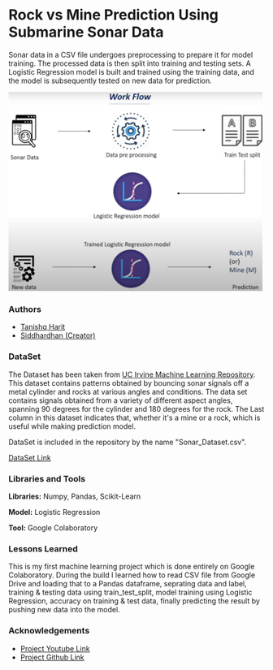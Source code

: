 # Rock vs Mine Prediction Using Submarine Sonar Data

Sonar data in a CSV file undergoes preprocessing to prepare it for model training. The processed data is then split into training and testing sets. A Logistic Regression model is built and trained using the training data, and the model is subsequently tested on new data for prediction.

<img src="https://github.com/tanishqharit/Rock_vs_Mine_Prediction/blob/main/Work_Flow.png" alt="Workflow Diagram" width="500"/>

### Authors

- [Tanishq Harit](https://github.com/tanishqharit)
- [Siddhardhan (Creator)](https://github.com/siddhardhan23)


### DataSet

The Dataset has been taken from [UC Irvine Machine Learning Repository](https://archive.ics.uci.edu). This dataset contains patterns obtained by bouncing sonar signals off a metal cylinder and rocks at various angles and conditions. The data set contains signals obtained from a variety of different aspect angles, spanning 90 degrees for the cylinder and 180 degrees for the rock. The Last column in this dataset indicates that, whether it's a mine or a rock, which is useful while making prediction model.

DataSet is included in the repository by the name "Sonar_Dataset.csv".

[DataSet Link](https://archive.ics.uci.edu/dataset/151/connectionist+bench+sonar+mines+vs+rocks)

### Libraries and Tools

**Libraries:** Numpy, Pandas, Scikit-Learn

**Model:** Logistic Regression

**Tool:** Google Colaboratory


### Lessons Learned

This is my first machine learning project which is done entirely on Google Colaboratory. During the build I learned how to read CSV file from Google Drive and loading that to a Pandas dataframe, seprating data and label, training & testing data using train_test_split, model training using Logistic Regression, accuracy on training & test data, finally predicting the result by pushing new data into the model.


### Acknowledgements

- [Project Youtube Link](https://www.youtube.com/watch?v=fiz1ORTBGpY)
- [Project Github Link](https://github.com/siddhardhan23/Complete-Machine-Learning-Course-Part-1/blob/main/ML%20Use%20Case%201.%20Rock_vs_Mine_Prediction.ipynb)
